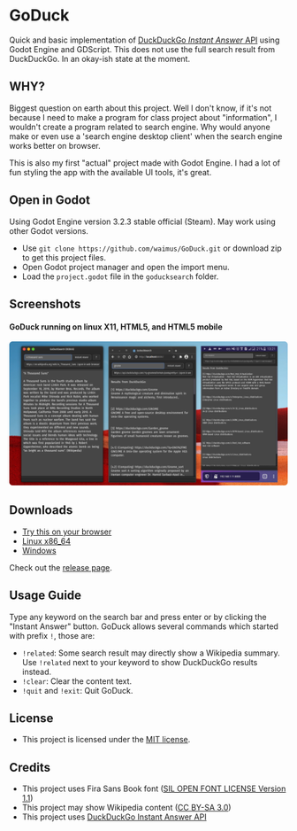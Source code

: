 # GoDuck
Quick and basic implementation of [DuckDuckGo *Instant Answer* API](https://duckduckgo.com/api) using Godot Engine and GDScript. This does not use the full search result from DuckDuckGo. In an okay-ish state at the moment.

## WHY?
Biggest question on earth about this project. Well I don't know, if it's not because I need to make a program for class project about "information", I wouldn't create a program related to search engine. Why would anyone make or even use a 'search engine desktop client' when the search engine works better on browser.

This is also my first "actual" project made with Godot Engine. I had a lot of fun styling the app with the available UI tools, it's great.

## Open in Godot
Using Godot Engine version 3.2.3 stable official (Steam). May work using other Godot versions.

* Use `git clone https://github.com/waimus/GoDuck.git` or download zip to get this project files.
* Open Godot project manager and open the import menu.
* Load the `project.godot` file in the `goducksearch` folder.

## Screenshots
#### GoDuck running on linux X11, HTML5, and HTML5 mobile
![screenshot](./images/goduck23.png)

## Downloads
* [Try this on your browser](https://waimus.github.io/goduckweb/)
* [Linux x86_64](https://github.com/waimus/GoDuck/releases/download/v2.1.0/goduck-2.3-1_april_2021-linux-x86_64)
* [Windows](https://github.com/waimus/GoDuck/releases/download/v2.1.0/goduck-2.3-1_april_2021-windows.zip)

Check out the [release page](https://github.com/waimus/GoDuck/releases).

## Usage Guide
Type any keyword on the search bar and press enter or by clicking the "Instant Answer" button. GoDuck allows several commands which started with prefix `!`, those are:
* `!related`: Some search result may directly show a Wikipedia summary. Use `!related` next to your keyword to show DuckDuckGo results instead.
* `!clear`: Clear the content text.
* `!quit` and `!exit`: Quit GoDuck.

## License
* This project is licensed under the [MIT license](https://github.com/waimus/GoDuck/blob/main/LICENSE).

## Credits
* This project uses Fira Sans Book font ([SIL OPEN FONT LICENSE Version 1.1](https://github.com/bBoxType/FiraSans/blob/master/OFL.txt))
* This project may show Wikipedia content ([CC BY-SA 3.0](https://en.wikipedia.org/wiki/Wikipedia:Text_of_Creative_Commons_Attribution-ShareAlike_3.0_Unported_License))
* This project uses [DuckDuckGo Instant Answer API](https://duckduckgo.com/api)